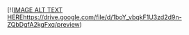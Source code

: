 [!([IMAGE ALT TEXT HERE](https://drive.google.com/file/d/1boY_vbqkF1U3zd2d9n-ZQbDgfA2kgFxq/preview)https://drive.google.com/file/d/1boY_vbqkF1U3zd2d9n-ZQbDgfA2kgFxq/preview)



